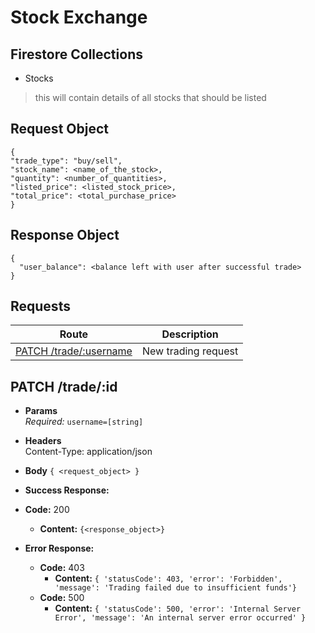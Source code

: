 # Stock Exchange

## Firestore Collections

* Stocks
> this will contain details of all stocks that should be listed

## Request Object

```
{
"trade_type": "buy/sell",
"stock_name": <name_of_the_stock>,
"quantity": <number_of_quantities>,
"listed_price": <listed_stock_price>,
"total_price": <total_purchase_price>
}
```

## Response Object

```
{
  "user_balance": <balance left with user after successful trade>
}
```

## **Requests**

|               Route                |    Description    |
| :--------------------------------: | :---------------: |
|     [PATCH /trade/:username](#patch-trade)     | New trading request  |


## **PATCH /trade/:id**

- **Params**  
  _Required:_ `username=[string]`

- **Headers**  
  Content-Type: application/json
- **Body** `{ <request_object> }`
- **Success Response:**
- **Code:** 200
  - **Content:** `{<response_object>}`
- **Error Response:**
  - **Code:** 403
    - **Content:** `{ 'statusCode': 403, 'error': 'Forbidden', 'message': 'Trading failed due to insufficient funds'}`
  - **Code:** 500
    - **Content:** `{ 'statusCode': 500, 'error': 'Internal Server Error', 'message': 'An internal server error occurred' }`
